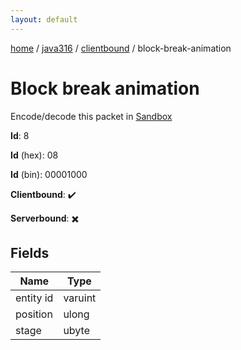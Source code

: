 ```yaml
---
layout: default
---
```


[home](/)  /  [java316](/protocol/java316)  /  [clientbound](/protocol/java316/clientbound)  /  block-break-animation

# Block break animation

Encode/decode this packet in [Sandbox](../../../sandbox/java316#Clientbound.BlockBreakAnimation)

**Id**: 8

**Id** (hex): 08

**Id** (bin): 00001000

**Clientbound**: ✔️

**Serverbound**: ✖️

## Fields

Name | Type
---|---
entity id | varuint
position | ulong
stage | ubyte
